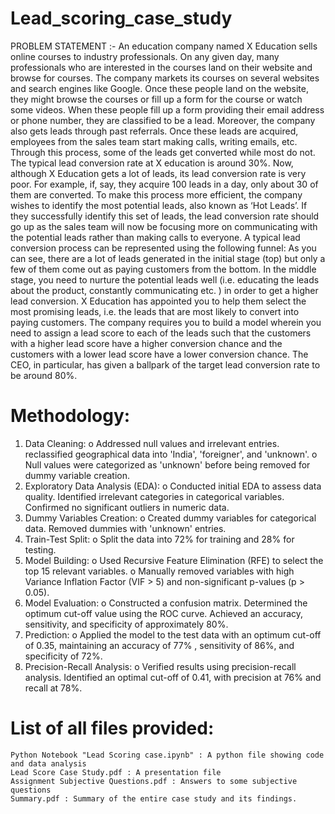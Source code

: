 # Lead_scoring_case_study

PROBLEM STATEMENT :-
An education company named X Education sells online courses to industry professionals. On any given day, many professionals who are interested in the courses land on their website and browse for courses. 
The company markets its courses on several websites and search engines like Google. Once these people land on the website, they might browse the courses or fill up a form for the course or watch some videos. When these people fill up a form providing their email address or phone number, they are classified to be a lead. Moreover, the company also gets leads through past referrals. Once these leads are acquired, employees from the sales team start making calls, writing emails, etc. Through this process, some of the leads get converted while most do not. The typical lead conversion rate at X education is around 30%. 
Now, although X Education gets a lot of leads, its lead conversion rate is very poor. For example, if, say, they acquire 100 leads in a day, only about 30 of them are converted. To make this process more efficient, the company wishes to identify the most potential leads, also known as ‘Hot Leads’. If they successfully identify this set of leads, the lead conversion rate should go up as the sales team will now be focusing more on communicating with the potential leads rather than making calls to everyone. A typical lead conversion process can be represented using the following funnel:
As you can see, there are a lot of leads generated in the initial stage (top) but only a few of them come out as paying customers from the bottom. In the middle stage, you need to nurture the potential leads well (i.e. educating the leads about the product, constantly communicating etc. ) in order to get a higher lead conversion.
X Education has appointed you to help them select the most promising leads, i.e. the leads that are most likely to convert into paying customers. The company requires you to build a model wherein you need to assign a lead score to each of the leads such that the customers with a higher lead score have a higher conversion chance and the customers with a lower lead score have a lower conversion chance. The CEO, in particular, has given a ballpark of the target lead conversion rate to be around 80%.

# Methodology:
1. Data Cleaning:
o Addressed null values and irrelevant entries. reclassified
geographical data into 'India', 'foreigner', and 'unknown'.
o Null values were categorized as 'unknown' before being removed
for dummy variable creation.
2. Exploratory Data Analysis (EDA):
o Conducted initial EDA to assess data quality. Identified irrelevant
categories in categorical variables. Confirmed no significant
outliers in numeric data.
3. Dummy Variables Creation:
o Created dummy variables for categorical data. Removed dummies
with 'unknown' entries.
4. Train-Test Split:
o Split the data into 72% for training and 28% for testing.
5. Model Building:
o Used Recursive Feature Elimination (RFE) to select the top 15
relevant variables.
o Manually removed variables with high Variance Inflation Factor
(VIF > 5) and non-significant p-values (p > 0.05).
6. Model Evaluation:
o Constructed a confusion matrix. Determined the optimum cut-off
value using the ROC curve. Achieved an accuracy, sensitivity, and
specificity of approximately 80%.
7. Prediction:
o Applied the model to the test data with an optimum cut-off of 0.35,
maintaining an accuracy of 77% , sensitivity of 86%, and specificity
of 72%.
8. Precision-Recall Analysis:
o Verified results using precision-recall analysis. Identified an optimal
cut-off of 0.41, with precision at 76% and recall at 78%.


# List of all files provided:

    Python Notebook "Lead Scoring case.ipynb" : A python file showing code and data analysis
    Lead Score Case Study.pdf : A presentation file
    Assignment Subjective Questions.pdf : Answers to some subjective questions
    Summary.pdf : Summary of the entire case study and its findings.
